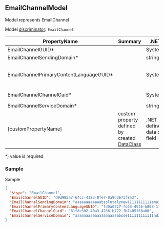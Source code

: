 <!-- generated file with tool "Kentico.Xperience.UMT.DocUtils" - edited through template "UmtModel.cshtml" -->
## EmailChannelModel
Model represents EmailChannel

Model [discriminator](../UmtModel.md#discriminator): `EmailChannel`

|PropertyName|Summary|.NET Type|Notes|
|---|---|---|---|
|EmailChannelGUID\*||System.Guid?|[UniqueId](../UmtModel.md#UniqueId)|
|EmailChannelSendingDomain\*||string?||
|EmailChannelPrimaryContentLanguageGUID\*||System.Guid?|Reference to [ContentLanguageInfo](../References.md#ContentLanguageInfo) on property EmailChannelPrimaryContentLanguageID **required**|
|EmailChannelChannelGuid\*||System.Guid?|Reference to [ChannelInfo](../References.md#ChannelInfo) on property EmailChannelChannelID **required**|
|EmailChannelServiceDomain\*||string?||
|[customPropertyName]|custom property defined by created [DataClass](./DataClassModel.md)|.NET type defined by data class field||

<p>*) value is required</p>


### Sample
Sample
```json
{
  "$type": "EmailChannel",
  "EmailChannelGUID": "d9d985a7-64cc-4123-8fe7-0a9d3671f8a3",
  "EmailChannelSendingDomain": "aaaaaaaaaaaabsolutelynew11111111111emaildomainfortryingfinalversionofsample.com",
  "EmailChannelPrimaryContentLanguageGUID": "fd0a0727-fc68-4936-b868-119df0f0ad7a",
  "EmailChannelChannelGuid": "81f8e302-40a3-4286-b772-fb7405f68a08",
  "EmailChannelServiceDomain": "aaaaaaaaaaaaaaaaaaaabsse111111111111ndingdomainfortryingthesamethingbutdiffetrentdomain.com"
}
```
